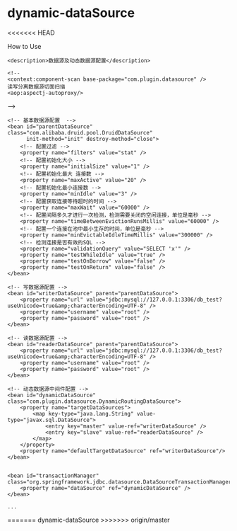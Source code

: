 # dynamic-dataSource
<<<<<<< HEAD

How to Use

<?xml version="1.0" encoding="UTF-8"?>
<beans xmlns="http://www.springframework.org/schema/beans"
       xmlns:xsi="http://www.w3.org/2001/XMLSchema-instance" xmlns:aop="http://www.springframework.org/schema/aop"
       xsi:schemaLocation="http://www.springframework.org/schema/beans
		http://www.springframework.org/schema/beans/spring-beans-2.5.xsd
		http://www.springframework.org/schema/aop
		http://www.springframework.org/schema/aop/spring-aop-2.5.xsd" default-autowire="byName">

    <description>数据源及动态数据源配置</description>

    <!--
    <context:component-scan base-package="com.plugin.datasource" />
    读写分离数据源切面扫描
    <aop:aspectj-autoproxy/>
   -->

    <!-- 基本数据源配置  -->
    <bean id="parentDataSource" class="com.alibaba.druid.pool.DruidDataSource"
          init-method="init" destroy-method="close">
        <!-- 配置过滤 -->
        <property name="filters" value="stat" />
        <!-- 配置初始化大小 -->
        <property name="initialSize" value="1" />
        <!-- 配置初始化最大 连接数 -->
        <property name="maxActive" value="20" />
        <!-- 配置初始化最小连接数 -->
        <property name="minIdle" value="3" />
        <!-- 配置获取连接等待超时的时间 -->
        <property name="maxWait" value="60000" />
        <!-- 配置间隔多久才进行一次检测，检测需要关闭的空闲连接，单位是毫秒 -->
        <property name="timeBetweenEvictionRunsMillis" value="60000" />
        <!-- 配置一个连接在池中最小生存的时间，单位是毫秒 -->
        <property name="minEvictableIdleTimeMillis" value="300000" />
        <!-- 检测连接是否有效的SQL -->
        <property name="validationQuery" value="SELECT 'x'" />
        <property name="testWhileIdle" value="true" />
        <property name="testOnBorrow" value="false" />
        <property name="testOnReturn" value="false" />
    </bean>

    <!-- 写数据源配置 -->
    <bean id="writerDataSource" parent="parentDataSource">
        <property name="url" value="jdbc:mysql://127.0.0.1:3306/db_test?useUnicode=true&amp;characterEncoding=UTF-8" />
        <property name="username" value="root" />
        <property name="password" value="root" />
    </bean>

    <!-- 读数据源配置 -->
    <bean id="readerDataSource" parent="parentDataSource">
        <property name="url" value="jdbc:mysql://127.0.0.1:3306/db_test?useUnicode=true&amp;characterEncoding=UTF-8" />
        <property name="username" value="root" />
        <property name="password" value="root" />
    </bean>

    <!-- 动态数据源中间件配置 -->
    <bean id="dynamicDataSource" class="com.plugin.datasource.DynamicRoutingDataSource">
        <property name="targetDataSources">
            <map key-type="java.lang.String" value-type="javax.sql.DataSource">
                <entry key="master" value-ref="writerDataSource" />
                <entry key="slave" value-ref="readerDataSource" />
            </map>
        </property>
        <property name="defaultTargetDataSource" ref="writerDataSource"/>
    </bean>


    <bean id="transactionManager" class="org.springframework.jdbc.datasource.DataSourceTransactionManager">
        <property name="dataSource" ref="dynamicDataSource" />
    </bean>

    ...

</beans>
=======
dynamic-dataSource
>>>>>>> origin/master
